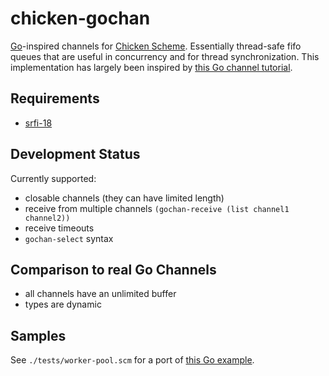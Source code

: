# chicken-gochan

 [Chicken Scheme]: http://call-cc.org/
 [Go]: http://golang.org/

[Go]-inspired channels for [Chicken Scheme]. Essentially thread-safe
fifo queues that are useful in concurrency and for thread
synchronization. This implementation has largely been inspired by
[this Go channel tutorial](https://gobyexample.com/channels).

## Requirements

- [srfi-18](http://api.call-cc.org/doc/srfi-18)

## Development Status

Currently supported:

- closable channels (they can have limited length)
- receive from multiple channels `(gochan-receive (list channel1 channel2))`
- receive timeouts
- `gochan-select` syntax

## Comparison to real Go Channels

- all channels have an unlimited buffer
- types are dynamic

## Samples

See `./tests/worker-pool.scm` for a port of
[this Go example](https://gobyexample.com/worker-pools).
